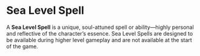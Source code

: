 <!-- wiki-header-section:start -->
# Sea Level Spell

A <b>Sea Level Spell</b> is a unique, soul-attuned spell or ability—highly personal and reflective of the character’s essence. Sea Level Spells are designed to be available during higher level gameplay and are not available at the start of the game.

<!-- wiki-header-section:end -->

<!-- not-for-live-publishing:start -->
<!-- obsidian-pull:start -->

<!-- obsidian-pull:end -->
<!-- not-for-live-publishing:end -->